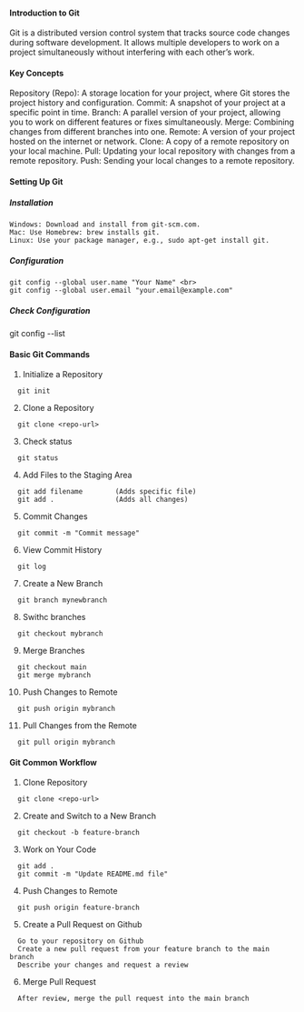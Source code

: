 #### Introduction to Git

Git is a distributed version control system that tracks source code changes during software development. It allows multiple developers to work on a project simultaneously without interfering with each other’s work.

#### Key Concepts

Repository (Repo): A storage location for your project, where Git stores the project history and configuration.
Commit: A snapshot of your project at a specific point in time.
Branch: A parallel version of your project, allowing you to work on different features or fixes simultaneously.
Merge: Combining changes from different branches into one.
Remote: A version of your project hosted on the internet or network.
Clone: A copy of a remote repository on your local machine.
Pull: Updating your local repository with changes from a remote repository.
Push: Sending your local changes to a remote repository.

#### Setting Up Git

##### Installation
```
Windows: Download and install from git-scm.com.
Mac: Use Homebrew: brew installs git.
Linux: Use your package manager, e.g., sudo apt-get install git.
```

##### Configuration
```
git config --global user.name "Your Name" <br>
git config --global user.email "your.email@example.com"
```
##### Check Configuration

  git config --list

#### Basic Git Commands

1) Initialize a Repository
```
  git init
```
2) Clone a Repository
```
  git clone <repo-url>
```
3) Check status
```
  git status
```
4) Add Files to the Staging Area
```
  git add filename        (Adds specific file)
  git add .               (Adds all changes)
```
5) Commit Changes
```
  git commit -m "Commit message"
```
6) View Commit History
```
  git log
```
7) Create a New Branch
```
  git branch mynewbranch
```
8) Swithc branches
```
  git checkout mybranch
```
9) Merge Branches
```
  git checkout main
  git merge mybranch
```
10) Push Changes to Remote
```
  git push origin mybranch
```
11) Pull Changes from the Remote
```
  git pull origin mybranch
```
#### Git Common Workflow

1) Clone Repository
```
  git clone <repo-url>
```
2) Create and Switch to a New Branch
```
  git checkout -b feature-branch
```
3) Work on Your Code
```
  git add .
  git commit -m "Update README.md file"
```
4) Push Changes to Remote
```
  git push origin feature-branch
```
5) Create a Pull Request on Github
```
  Go to your repository on Github
  Create a new pull request from your feature branch to the main branch
  Describe your changes and request a review
```
6) Merge Pull Request
```
  After review, merge the pull request into the main branch
```








